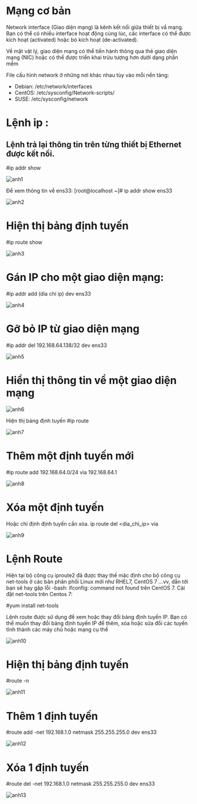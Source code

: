 # Mạng cơ bản

Network interface (Giao diện mạng) là kênh kết nối giữa thiết bị vầ mạng. Bạn có thể có nhiều interface hoạt động cùng lúc, các interface có thể được kích hoạt (activated) hoặc bỏ kích hoạt (de-activated).

Về mặt vật lý, giao diện mạng có thể tiến hành thông qua thẻ giao diện mạng (NIC) hoặc có thể được triển khai trừu tượng hơn dưới dạng phần mềm

File cấu hình network ở những nơi khác nhau tùy vào mỗi nền tảng:

- Debian: /etc/network/interfaces
- CentOS: /etc/sysconfig/Network-scripts/
- SUSE: /etc/sysconfig/network

# Lệnh ip :
## Lệnh trả lại thông tin trên từng thiết bị Ethernet được kết nối.
#ip addr show

![anh1](https://image.prntscr.com/image/un4UkM90Si_bNc6nO6fKUA.png)

Để xem thông tin về ens33:
[root@localhost ~]# ip addr show ens33

![anh2](https://image.prntscr.com/image/tauQb8luTwGWFUigh4b12A.png)

# Hiện thị bảng định tuyến
#ip route show

![anh3](https://image.prntscr.com/image/zw-AJJ2vSVCnDj6PV10ycg.png)

# Gán IP cho một giao diện mạng:
#ip addr add (dia chi ip) dev ens33

![anh4](https://image.prntscr.com/image/tw_JtHmfRPe3FKnsKy6T3w.png)

# Gỡ bỏ IP từ giao diện mạng
#ip addr del 192.168.64.138/32 dev ens33

![anh5](https://image.prntscr.com/image/SZVv62AvTMKyD4E9rliPaQ.png)

# Hiển thị thông tin về một giao diện mạng

![anh6](https://image.prntscr.com/image/f3CipLJYSyudvtqHg4qf0A.png)

Hiện thị bảng định tuyến
#ip route

![anh7](https://image.prntscr.com/image/fYCWJrfDSV_VFrdZUo01SA.png)

# Thêm một định tuyến mới
#ip route add 192.168.64.0/24 via 192.168.64.1

![anh8](https://image.prntscr.com/image/SN5muYsrRmyxR6TU2Qg9uA.png)

# Xóa một định tuyến
Hoặc chỉ định định tuyến cần xóa.
ip route del <dia_chi_ip> via <gateway>

![anh9](https://image.prntscr.com/image/RPIFsOvOS7i1J3blLGycQA.png)

# Lệnh Route
Hiện tại bộ công cụ iproute2 đã được thay thế mặc định cho bộ công cụ net-tools ở các bản phân phối Linux mới như RHEL7, CentOS 7 ...vv, dẫn tới bạn sẽ hay gặp lỗi -bash: ifconfig: command not found trên CentOS 7. Cài đặt net-tools trên Centos 7:

#yum install net-tools

Lệnh route được sử dụng để xem hoặc thay đổi bảng định tuyến IP. Bạn có thể muốn thay đổi bảng định tuyến IP để thêm, xóa hoặc sửa đổi các tuyến tĩnh thành các máy chủ hoặc mạng cụ thể

![anh10](https://image.prntscr.com/image/V7-QwYKASpm1tnoUgNHOag.png)

# Hiện thị bảng định tuyến
#route -n

![anh11](https://image.prntscr.com/image/zOda0bSlRoKBEKK7SM5o6w.png)

# Thêm 1 định tuyến
#route add -net 192.168.1.0 netmask 255.255.255.0 dev ens33

![anh12](https://image.prntscr.com/image/a9IlBaxFTre4YQbSAr0Uyg.png)

# Xóa 1 định tuyến
#route del -net 192.168.1.0 netmask 255.255.255.0 dev ens33

![anh13](https://image.prntscr.com/image/ASVo3ahPTvGfgVtph0Q-8g.png)